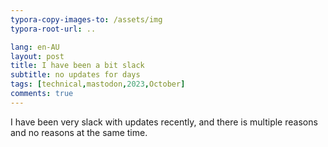 ```yaml
---
typora-copy-images-to: /assets/img
typora-root-url: ..

lang: en-AU
layout: post
title: I have been a bit slack
subtitle: no updates for days
tags: [technical,mastodon,2023,October]
comments: true
---
```


I have been very slack with updates recently, and there is multiple reasons and no reasons at the same time.
